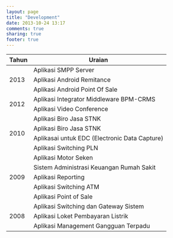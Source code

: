 ```yaml
---
layout: page
title: "Development"
date: 2013-10-24 13:17
comments: true
sharing: true
footer: true
---
```


<table class="layanan-table">
	<thead>
		<tr>
			<th class="th-tahun">Tahun</th>
			<th class="th-uraian">Uraian</th>
		</tr>
	</thead>
	<tbody>
	<!-- -- 2013 -- -->
		<tr>
			<td rowspan=3 class="td-tahun">2013</td>
			<td>Aplikasi SMPP Server</td>
		</tr>
		<tr>
			<td>Aplikasi Android Remitance</td>
		</tr>
		<tr>
			<td>Aplikasi Android Point Of Sale</td>
		</tr>
	<!-- -- 2012 -- -->
		<tr>
			<td rowspan=2 class="td-tahun">2012</td>
			<td>Aplikasi Integrator Middleware BPM-CRMS</td>
		</tr>
		<tr>
			<td>Aplikasi Video Conference</td>
		</tr>
	<!-- -- 2010 -- -->
		<tr>
			<td rowspan=4 class="td-tahun">2010</td>
			<td>Aplikasi Biro Jasa STNK</td>
		</tr>
		<tr>
			<td>Aplikasi Biro Jasa STNK</td>
		</tr>
		<tr>
			<td>Aplikasai untuk EDC (Electronic Data Capture)</td>
		</tr>
		<tr>
			<td>Aplikasi Switching PLN</td>
		</tr>
	<!-- -- 2009 -- -->
		<tr>
			<td rowspan=5 class="td-tahun">2009</td>
			<td>Aplikasi Motor Seken</td>
		</tr>
		<tr>
			<td>Sistem Administrasi Keuangan Rumah Sakit</td>
		</tr>
		<tr>
			<td>Aplikasi Reporting</td>
		</tr>
		<tr>
			<td>Aplikasi Switching ATM</td>
		</tr>
		<tr>
			<td>Aplikasi Point of Sale</td>
		</tr>
	<!-- -- 2008 -- -->
		<tr>
			<td rowspan=3 class="td-tahun">2008</td>
			<td>Aplikasi Switching dan Gateway Sistem</td>
		</tr>
		<tr>
			<td>Aplikasi Loket Pembayaran Listrik</td>
		</tr>
		<tr>
			<td>Aplikasi Management Gangguan Terpadu</td>
		</tr>
	</tbody>
</table>
